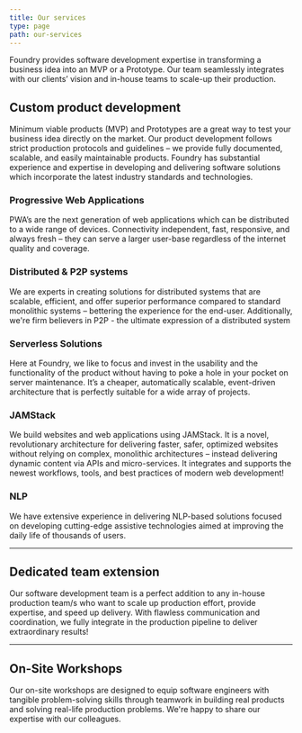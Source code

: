 ```yaml
---
title: Our services
type: page
path: our-services
---
```


Foundry provides software development expertise in transforming a business idea into an MVP or a Prototype. Our team seamlessly integrates with our clients’ vision and in-house teams to scale-up their production.

## Custom product development

Minimum viable products (MVP) and Prototypes are a great way to test your business idea directly on the market. Our product development follows strict production protocols and guidelines – we provide fully documented, scalable, and easily maintainable products. Foundry has substantial experience and expertise in developing and delivering software solutions which incorporate the latest industry standards and technologies.

### Progressive Web Applications

PWA’s are the next generation of web applications which can be distributed to a wide range of devices. Connectivity independent, fast, responsive, and always fresh – they can serve a larger user-base regardless of the internet quality and coverage.

### Distributed & P2P systems

We are experts in creating solutions for distributed systems that are scalable, efficient, and offer superior performance compared to standard monolithic systems – bettering the experience for the end-user. Additionally, we're firm believers in P2P - the ultimate expression of a distributed system

### Serverless Solutions

Here at Foundry, we like to focus and invest in the usability and the functionality of the product without having to poke a hole in your pocket on server maintenance. It’s a cheaper, automatically scalable, event-driven architecture that is perfectly suitable for a wide array of projects.

### JAMStack

We build websites and web applications using JAMStack. It is a novel, revolutionary architecture for delivering faster, safer, optimized websites without relying on complex, monolithic architectures – instead delivering dynamic content via APIs and micro-services. It integrates and supports the newest workflows, tools, and best practices of modern web development!

### NLP

We have extensive experience in delivering NLP-based solutions focused on developing cutting-edge assistive technologies aimed at improving the daily life of thousands of users.

---

## Dedicated team extension

Our software development team is a perfect addition to any in-house production team/s who want to scale up production effort, provide expertise, and speed up delivery. With flawless communication and coordination, we fully integrate in the production pipeline to deliver extraordinary results!

---

## On-Site Workshops

Our on-site workshops are designed to equip software engineers with tangible problem-solving skills through teamwork in building real products and solving real-life production problems. We're happy to share our expertise with our colleagues.